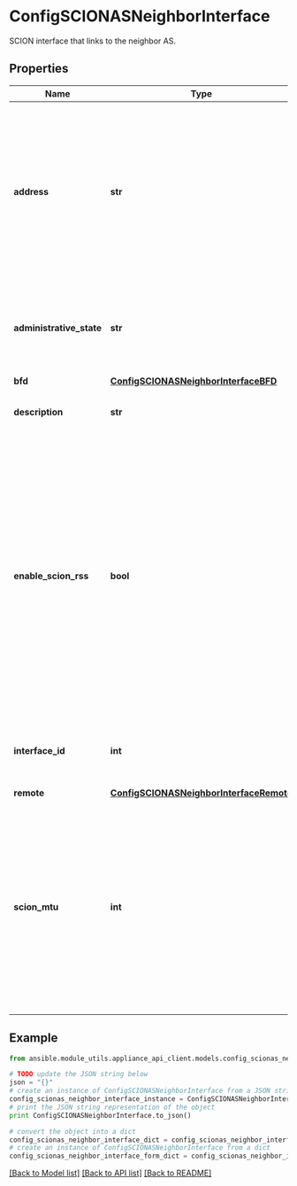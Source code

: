 # ConfigSCIONASNeighborInterface

SCION interface that links to the neighbor AS.

## Properties

Name | Type | Description | Notes
------------ | ------------- | ------------- | -------------
**address** | **str** | UDP/IP underlay endpoint of the SCION Interface. The data plane traffic is received on this address. The address must be specified as host:port. Both host and port must be specified. | [optional] 
**administrative_state** | **str** | Administrative state of the SCION interface.  Experimental: Currently only UP is supported. | [optional] 
**bfd** | [**ConfigSCIONASNeighborInterfaceBFD**](ConfigSCIONASNeighborInterfaceBFD.md) |  | [optional] 
**description** | **str** | Description, or comment, for the SCION interface. | [optional] 
**enable_scion_rss** | **bool** | Flag to activate SCION RSS for this link. If activated, the router utilizes UDP source port entropy on the underlay such that the remote router can leverage RSS for SCION traffic. This can greatly improve throughput performance. Only enable it if the remote router supports SCION RSS. | [optional] 
**interface_id** | **int** | SCION interface identifier. It must be unique in the SCION AS. | 
**remote** | [**ConfigSCIONASNeighborInterfaceRemote**](ConfigSCIONASNeighborInterfaceRemote.md) |  | [optional] 
**scion_mtu** | **int** | The maximum transmission unit in bytes for SCION packets. This represents the protocol data unit (PDU) of the SCION layer on this interface and is usually calculated as maximum Ethernet payload - IP Header - UDP Header.  | [optional] [default to 1472]

## Example

```python
from ansible.module_utils.appliance_api_client.models.config_scionas_neighbor_interface import ConfigSCIONASNeighborInterface

# TODO update the JSON string below
json = "{}"
# create an instance of ConfigSCIONASNeighborInterface from a JSON string
config_scionas_neighbor_interface_instance = ConfigSCIONASNeighborInterface.from_json(json)
# print the JSON string representation of the object
print ConfigSCIONASNeighborInterface.to_json()

# convert the object into a dict
config_scionas_neighbor_interface_dict = config_scionas_neighbor_interface_instance.to_dict()
# create an instance of ConfigSCIONASNeighborInterface from a dict
config_scionas_neighbor_interface_form_dict = config_scionas_neighbor_interface.from_dict(config_scionas_neighbor_interface_dict)
```
[[Back to Model list]](../README.md#documentation-for-models) [[Back to API list]](../README.md#documentation-for-api-endpoints) [[Back to README]](../README.md)



